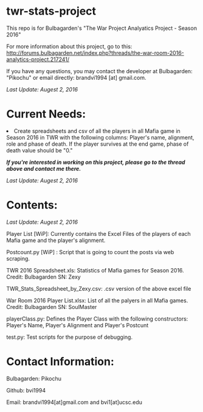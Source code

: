 # twr-stats-project
This repo is for Bulbagarden's "The War Project Analyatics Project - Season 2016"

For more information about this project, go to this: http://forums.bulbagarden.net/index.php?threads/the-war-room-2016-analytics-project.217241/

If you have any questions, you may contact the developer at Bulbagarden: "Pikochu" or email directly: brandvi1994 [at] gmail.com.

<i>Last Update: Augest 2, 2016</i>

# Current Needs: 
<li>Create spreadsheets and csv of all the players in all Mafia game in Season 2016 in TWR with the following columns: Player's name, alignment, role and phase of death. If the player survives at the end game, phase of death value should be "0."

<b><i>If you're interested in working on this project, please go to the thread above and contact me there.</b></i>

<i>Last Update: Augest 2, 2016</i>

# Contents:

<i>Last Update: Augest 2, 2016</i>

Player List [WiP]: Currently contains the Excel Files of the players of each Mafia game and the player's alignment. 

Postcount.py [WiP] : Script that is going to count the posts via web scraping. 

TWR 2016 Spreadsheet.xls: Statistics of Mafia games for Season 2016. Credit: Bulbagarden SN: Zexy

TWR_Stats_Spreadsheet_by_Zexy.csv: .csv version of the above excel file

War Room 2016 Player List.xlsx: List of all the palyers in all Mafia games. Credit: Bulbagarden SN: SoulMaster

playerClass.py: Defines the Player Class with the following constructors: Player's Name, Player's Alignment and Player's Postcunt

test.py: Test scripts for the purpose of debugging. 

# Contact Information:

Bulbagarden: Pikochu

Github: bvi1994

Email: brandvi1994[at]gmail.com and bvi1[at]ucsc.edu
